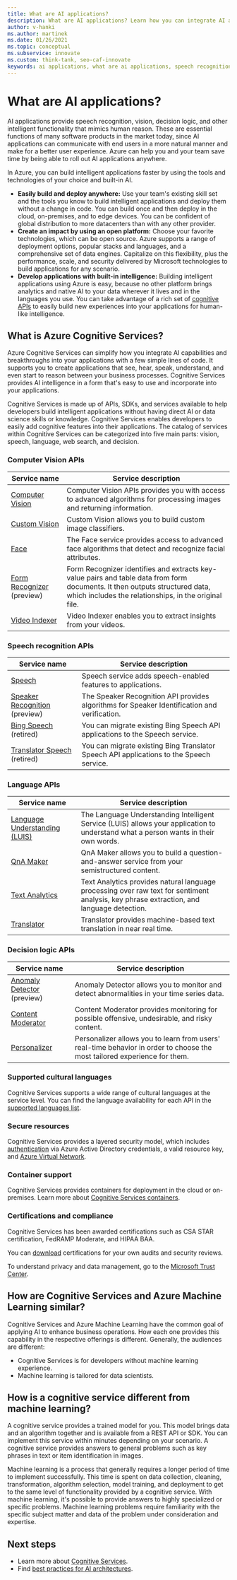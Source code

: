```yaml
---
title: What are AI applications?
description: What are AI applications? Learn how you can integrate AI applications and capabilities with your applications using Azure Cognitive Services.
author: v-hanki
ms.author: martinek
ms.date: 01/26/2021
ms.topic: conceptual
ms.subservice: innovate
ms.custom: think-tank, seo-caf-innovate
keywords: ai applications, what are ai applications, speech recognition apis, computer vision apis, decision logic apis
---
```


# What are AI applications?

AI applications provide speech recognition, vision, decision logic, and other intelligent functionality that mimics human reason. These are essential functions of many software products in the market today, since AI applications can communicate with end users in a more natural manner and make for a better user experience. Azure can help you and your team save time by being able to roll out AI applications anywhere.

In Azure, you can build intelligent applications faster by using the tools and technologies of your choice and built-in AI.

- **Easily build and deploy anywhere:** Use your team's existing skill set and the tools you know to build intelligent applications and deploy them without a change in code. You can build once and then deploy in the cloud, on-premises, and to edge devices. You can be confident of global distribution to more datacenters than with any other provider.
- **Create an impact by using an open platform:** Choose your favorite technologies, which can be open source. Azure supports a range of deployment options, popular stacks and languages, and a comprehensive set of data engines. Capitalize on this flexibility, plus the performance, scale, and security delivered by Microsoft technologies to build applications for any scenario.
- **Develop applications with built-in intelligence:** Building intelligent applications using Azure is easy, because no other platform brings analytics and native AI to your data wherever it lives and in the languages you use. You can take advantage of a rich set of [cognitive APIs](https://azure.microsoft.com/services/cognitive-services/) to easily build new experiences into your applications for human-like intelligence.

## What is Azure Cognitive Services?

Azure Cognitive Services can simplify how you integrate AI capabilities and breakthroughs into your applications with a few simple lines of code. It supports you to create applications that see, hear, speak, understand, and even start to reason between your business processes. Cognitive Services provides AI intelligence in a form that's easy to use and incorporate into your applications.

Cognitive Services is made up of APIs, SDKs, and services available to help developers build intelligent applications without having direct AI or data science skills or knowledge. Cognitive Services enables developers to easily add cognitive features into their applications. The catalog of services within Cognitive Services can be categorized into five main parts: vision, speech, language, web search, and decision.

### Computer Vision APIs

| Service name | Service description |
| --- | --- |
| [Computer Vision](/azure/cognitive-services/computer-vision/) | Computer Vision APIs provides you with access to advanced algorithms for processing images and returning information. |
| [Custom Vision](/azure/cognitive-services/custom-vision-service/overview) | Custom Vision allows you to build custom image classifiers. |
| [Face](/azure/cognitive-services/face/) | The Face service provides access to advanced face algorithms that detect and recognize facial attributes. |
| [Form Recognizer](/azure/applied-ai-services/form-recognizer/) (preview) | Form Recognizer identifies and extracts key-value pairs and table data from form documents. It then outputs structured data, which includes the relationships, in the original file. |
| [Video Indexer](/azure/azure-video-analyzer/video-analyzer-for-media-docs/video-indexer-overview) | Video Indexer enables you to extract insights from your videos. |

### Speech recognition APIs

| Service name | Service description |
| --- | --- |
| [Speech](/azure/cognitive-services/speech-service/) | Speech service adds speech-enabled features to applications. |
| [Speaker Recognition](/azure/cognitive-services/speech-service/speaker-recognition-overview) (preview) | The Speaker Recognition API provides algorithms for Speaker Identification and verification. |
| [Bing Speech](/azure/cognitive-services/speech-service/how-to-migrate-from-bing-speech) (retired) | You can migrate existing Bing Speech API applications to the Speech service. |
| [Translator Speech](/azure/cognitive-services/speech-service/how-to-migrate-from-translator-speech-api) (retired) | You can migrate existing Bing Translator Speech API applications to the Speech service. |

### Language APIs

| Service name | Service description |
|--|--|
| [Language Understanding (LUIS)](/azure/cognitive-services/luis/) | The Language Understanding Intelligent Service (LUIS) allows your application to understand what a person wants in their own words. |
| [QnA Maker](/azure/cognitive-services/qnamaker/) | QnA Maker allows you to build a question-and-answer service from your semistructured content. |
| [Text Analytics](/azure/cognitive-services/text-analytics/) | Text Analytics provides natural language processing over raw text for sentiment analysis, key phrase extraction, and language detection. |
| [Translator](/azure/cognitive-services/translator/) | Translator provides machine-based text translation in near real time. |

### Decision logic APIs

| Service name | Service description |
| --- | --- |
| [Anomaly Detector](/azure/cognitive-services/anomaly-detector/) (preview) | Anomaly Detector allows you to monitor and detect abnormalities in your time series data. |
| [Content Moderator](/azure/cognitive-services/content-moderator/overview) | Content Moderator provides monitoring for possible offensive, undesirable, and risky content. |
| [Personalizer](/azure/cognitive-services/personalizer/) | Personalizer allows you to learn from users' real-time behavior in order to choose the most tailored experience for them. |

### Supported cultural languages

Cognitive Services supports a wide range of cultural languages at the service level. You can find the language availability for each API in the [supported languages list](/azure/cognitive-services/language-support).

### Secure resources

Cognitive Services provides a layered security model, which includes [authentication](/azure/cognitive-services/authentication) via Azure Active Directory credentials, a valid resource key, and [Azure Virtual Network](/azure/cognitive-services/cognitive-services-virtual-networks).

### Container support

Cognitive Services provides containers for deployment in the cloud or on-premises. Learn more about [Cognitive Services containers](/azure/cognitive-services/cognitive-services-container-support).

### Certifications and compliance

Cognitive Services has been awarded certifications such as CSA STAR certification, FedRAMP Moderate, and HIPAA BAA.

You can [download](/samples/browse/?redirectedfrom=TechNet-Gallery) certifications for your own audits and security reviews.

To understand privacy and data management, go to the [Microsoft Trust Center](https://servicetrust.microsoft.com/).

## How are Cognitive Services and Azure Machine Learning similar?

Cognitive Services and Azure Machine Learning have the common goal of applying AI to enhance business operations. How each one provides this capability in the respective offerings is different. Generally, the audiences are different:

- Cognitive Services is for developers without machine learning experience.
- Machine learning is tailored for data scientists.

## How is a cognitive service different from machine learning?

A cognitive service provides a trained model for you. This model brings data and an algorithm together and is available from a REST API or SDK. You can implement this service within minutes depending on your scenario. A cognitive service provides answers to general problems such as key phrases in text or item identification in images.

Machine learning is a process that generally requires a longer period of time to implement successfully. This time is spent on data collection, cleaning, transformation, algorithm selection, model training, and deployment to get to the same level of functionality provided by a cognitive service. With machine learning, it's possible to provide answers to highly specialized or specific problems. Machine learning problems require familiarity with the specific subject matter and data of the problem under consideration and expertise.

## Next steps

- Learn more about [Cognitive Services](/azure/cognitive-services/).
- Find [best practices for AI architectures](/azure/architecture/solution-ideas/articles/ai-at-the-edge).
